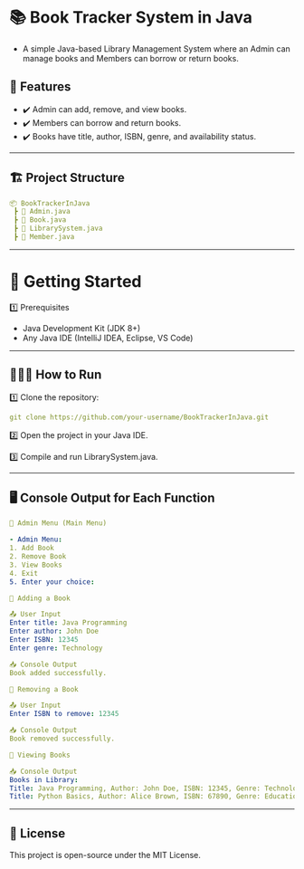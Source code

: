 # 📚 Book Tracker System in Java

- A simple Java-based Library Management System where an Admin can manage books and Members can borrow or return books.

## 📌 Features
- ✔️ Admin can add, remove, and view books.
- ✔️ Members can borrow and return books.
- ✔️ Books have title, author, ISBN, genre, and availability status.
---
## 🏗 Project Structure
```yaml
📦 BookTrackerInJava  
 ┣ 📜 Admin.java  
 ┣ 📜 Book.java  
 ┣ 📜 LibrarySystem.java  
 ┣ 📜 Member.java  
```
---
# 🚀 Getting Started
1️⃣ Prerequisites
- Java Development Kit (JDK 8+)
- Any Java IDE (IntelliJ IDEA, Eclipse, VS Code)
---

## 🏃🏻‍♂️ How to Run

1️⃣ Clone the repository:

```yaml
git clone https://github.com/your-username/BookTrackerInJava.git
```

2️⃣ Open the project in your Java IDE.

3️⃣ Compile and run LibrarySystem.java.

---
## 🖥️ Console Output for Each Function

```yaml
📌 Admin Menu (Main Menu)

- Admin Menu:
1. Add Book
2. Remove Book
3. View Books
4. Exit
5. Enter your choice:
```

```yaml
📌 Adding a Book

📤 User Input
Enter title: Java Programming  
Enter author: John Doe  
Enter ISBN: 12345  
Enter genre: Technology  

📥 Console Output
Book added successfully.
```
```yaml
📌 Removing a Book

📤 User Input
Enter ISBN to remove: 12345

📥 Console Output
Book removed successfully.
```
```yaml
📌 Viewing Books

📥 Console Output
Books in Library:
Title: Java Programming, Author: John Doe, ISBN: 12345, Genre: Technology, Available: true
Title: Python Basics, Author: Alice Brown, ISBN: 67890, Genre: Education, Available: false
```

---
## 📝 License
This project is open-source under the MIT License.
